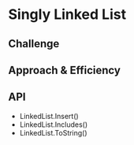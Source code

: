 # Singly Linked List
<!-- Singly Linked Lists contain individual nodes that have a reference to the Next node in the list as well as a Value. The methods of this Linked List are Insert, Includes and ToString. -->

## Challenge
<!-- Description of the challenge -->

## Approach & Efficiency
<!-- What approach did you take? Why? What is the Big O space/time for this approach? -->

## API
- LinkedList.Insert()
- LinkedList.Includes()
- LinkedList.ToString()
